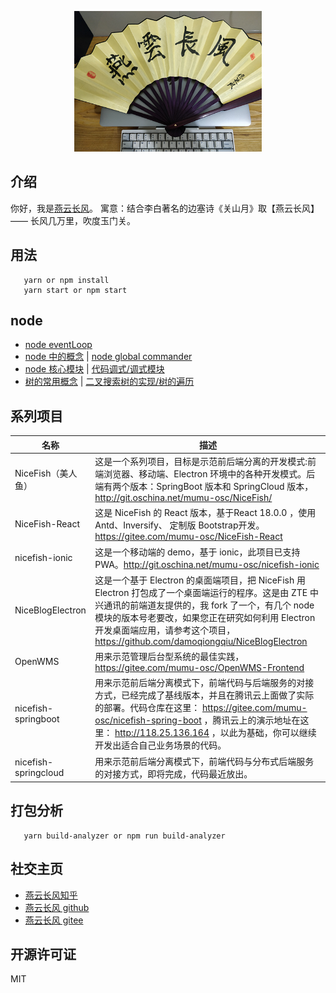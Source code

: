 <p align="center">
    <img width="300" src="src/assets/img/yanyunchangfeng.png">
</p>

## 介绍

你好，我是[燕云长风](https://yanyunchangfeng.github.io)。
寓意：结合李白著名的边塞诗《关山月》取【燕云长风】—— 长风几万里，吹度玉门关。

## 用法
```
   yarn or npm install 
   yarn start or npm start
```
## node

* [node eventLoop](src/node-event-loop/index.ts) 
* [node 中的概念](src/node/index.ts) | [node global commander](src/node/global.ts) 
* [node 核心模块](src/module/index.ts)  |  [代码调式/调式模块](src/module/usea.ts) 
* [树的常用概念](src/tree/index.ts)  |  [二叉搜索树的实现/树的遍历](src/tree/bst.ts) 

## 系列项目

|  名称   | 描述  |
|  ----  | ----  |
| NiceFish（美人鱼）  | 这是一个系列项目，目标是示范前后端分离的开发模式:前端浏览器、移动端、Electron 环境中的各种开发模式。后端有两个版本：SpringBoot 版本和 SpringCloud 版本，http://git.oschina.net/mumu-osc/NiceFish/ |
| NiceFish-React  |  这是 NiceFish 的 React 版本，基于React 18.0.0 ，使用 Antd、Inversify、 定制版 Bootstrap开发。  https://gitee.com/mumu-osc/NiceFish-React|
| nicefish-ionic  | 这是一个移动端的 demo，基于 ionic，此项目已支持 PWA。http://git.oschina.net/mumu-osc/nicefish-ionic |
| NiceBlogElectron  | 这是一个基于 Electron 的桌面端项目，把 NiceFish 用 Electron 打包成了一个桌面端运行的程序。这是由 ZTE 中兴通讯的前端道友提供的，我 fork 了一个，有几个 node 模块的版本号老要改，如果您正在研究如何利用 Electron 开发桌面端应用，请参考这个项目，https://github.com/damoqiongqiu/NiceBlogElectron|
| OpenWMS  | 用来示范管理后台型系统的最佳实践，https://gitee.com/mumu-osc/OpenWMS-Frontend|
| nicefish-springboot  | 用来示范前后端分离模式下，前端代码与后端服务的对接方式，已经完成了基线版本，并且在腾讯云上面做了实际的部署。代码仓库在这里： https://gitee.com/mumu-osc/nicefish-spring-boot ，腾讯云上的演示地址在这里： http://118.25.136.164 ，以此为基础，你可以继续开发出适合自己业务场景的代码。|
| nicefish-springcloud  | 用来示范前后端分离模式下，前端代码与分布式后端服务的对接方式，即将完成，代码最近放出。|                                                                                                     
## 打包分析

```
   yarn build-analyzer or npm run build-analyzer  
```               
## 社交主页

* [燕云长风知乎](https://zhihu.com/people/hbxyxuxiaodong)
* [燕云长风 github](https://github.com/yanyunchangfeng)
* [燕云长风 gitee](https://gitee.com/yanyunchangfeng)

## 开源许可证

MIT
